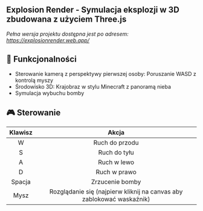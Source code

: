 ## **Explosion Render** - Symulacja eksplozji w 3D zbudowana z użyciem Three.js
*Pełna wersja projektu dostępna jest po adresem: https://explosionrender.web.app/*
## **🎯 Funkcjonalności**
- Sterowanie kamerą z perspektywy pierwszej osoby: Poruszanie WASD z kontrolą myszy 
- Środowisko 3D: Krajobraz w stylu Minecraft z panoramą nieba
- Symulacja wybuchu bomby
## **🎮 Sterowanie**
|Klawisz|Akcja|
|:------:|:---------:|
|W|Ruch do przodu|
|S|Ruch do tyłu|
|A|Ruch w lewo|
|D|Ruch w prawo|
|Spacja|Zrzucenie bomby|
|Mysz|Rozglądanie się (najpierw kliknij na canvas aby zablokować waskaźnik)|

